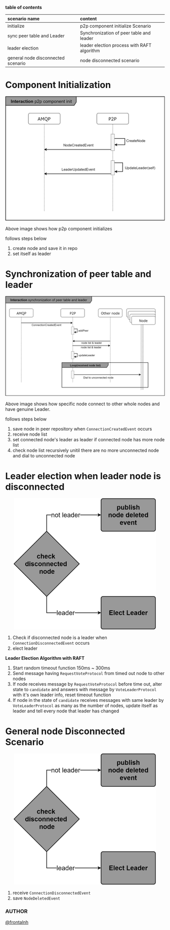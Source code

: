 **table of contents**

| scenario name                      | content                                     |
|:---------------------------------- |:------------------------------------------- |
| initialize                         | p2p component initialize Scenario           |
| sync peer table and Leader         | Synchronization of peer table and leader    |
| leader election                    | leader election process with RAFT algorithm |
| general node disconnected scenario | node disconnected scenario                  |

# Component Initialization
![init scenario](../../images/P2PComponentInitializationScenario.png)

Above image shows how p2p component initializes

follows steps below
1. create node and save it in repo
2. set itself as leader

# Synchronization of peer table and leader
![Synchronization Of Peer Table And Leader](../../images/SynchronizationOfPeerTableAndLeader.png)

Above image shows how specific node connect to other whole nodes and have genuine Leader.

follows steps below
1. save node in peer repository when `ConnectionCreatedEvent` occurs
2. receive node list
3. set connected node's leader as leader if connected node has more node list
4. check node list recursively unitil there are no more unconnected node and dial to unconnected node

# Leader election when leader node is disconnected
<p align="center"><img src="../../images/NodeDisconnectedScenario.png" width="450px"></p>

1. Check if disconnected node is a leader when `ConnectionDisconnectedEvent` occurs
2. elect leader

**Leader Election Algorithm with RAFT**
1. Start random timeout function 150ms ~ 300ms
2. Send message having `RequestVoteProtocol` from timed out node to other nodes
3. If node receives message by `RequestVoteProtocol` before time out, alter state to `candidate` and answers with message by `VoteLeaderProtocol` with it's own leader info, reset timeout function
4. If node in the state of `candidate` receives messages with same leader by `VoteLeaderProtocol` as many as the number of nodes, update itself as leader and tell every node that leader has changed


# General node Disconnected Scenario
<p align="center"><img src="../../images/NodeDisconnectedScenario.png" width="450px"></p>

1. receive `ConnectionDisconnectedEvent`
2. save `NodeDeletedEvent`





### AUTHOR
[@frontalnh](https://github.com/frontalnh)
